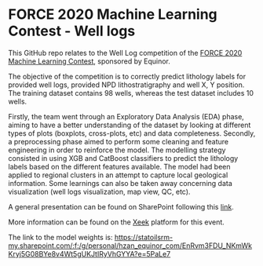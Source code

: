 # FORCE 2020 Machine Learning Contest - Well logs

This GitHub repo relates to the Well Log competition of the [FORCE 2020 Machine Learning Contest](https://www.npd.no/en/force/events/machine-learning-contest-with-wells-and-seismic/), sponsored by Equinor.

The objective of the competition is to correctly predict lithology labels for provided well logs, provided NPD lithostratigraphy and well X, Y position. The training dataset contains 98 wells, whereas the test dataset includes 10 wells.

Firstly, the team went through an Exploratory Data Analysis (EDA) phase, aiming to have a better understanding of the dataset by looking at different types of plots (boxplots, cross-plots, etc) and data completeness. Secondly, a preprocessing phase aimed to perform some cleaning and feature engineering in order to reinforce the model. The modelling strategy consisted in using XGB and CatBoost classifiers to predict the lithology labels based on the different features available. The model had been applied to regional clusters in an attempt to capture local geological information. Some learnings can also be taken away concerning data visualization (well logs visualization, map view, QC, etc).

A general presentation can be found on SharePoint following this [link](https://statoilsrm.sharepoint.com/:p:/s/FORCEMLContest2020-WellLogs/EX-AgAL10o9OtpGtT2lY49MBK2RpncgYDVHg3SzFoD3yVQ?e=KFIxfq).

More information can be found on the [Xeek](https://xeek.ai/challenges/force-well-logs/overview) platform for this event.

The link to the model weights is: https://statoilsrm-my.sharepoint.com/:f:/g/personal/hzan_equinor_com/EnRvm3FDU_NKmWkKryj5G08BYe8v4Wt5gUKJtIRyVhGYYA?e=5PaLe7
